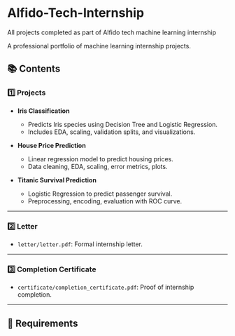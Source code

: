 # Alfido-Tech-Internship
All projects completed as part of Alfido tech machine learning internship

A professional portfolio of machine learning internship projects.

## 📚 Contents

### 1️⃣ Projects

- **Iris Classification**
  - Predicts Iris species using Decision Tree and Logistic Regression.
  - Includes EDA, scaling, validation splits, and visualizations.

- **House Price Prediction**
  - Linear regression model to predict housing prices.
  - Data cleaning, EDA, scaling, error metrics, plots.

- **Titanic Survival Prediction**
  - Logistic Regression to predict passenger survival.
  - Preprocessing, encoding, evaluation with ROC curve.

---

### 2️⃣ Letter

- `letter/letter.pdf`: Formal internship letter.

---

### 3️⃣ Completion Certificate

- `certificate/completion_certificate.pdf`: Proof of internship completion.

---

## 💾 Requirements


